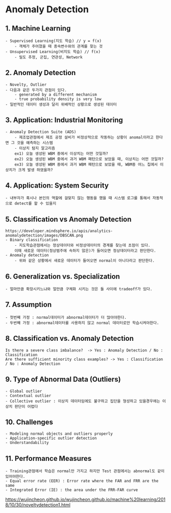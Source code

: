 # Anomaly Detection

## 1. Machine Learning
    - Supervised Learning(지도 학습) // y = f(x)
        - 객체가 주어졌을 때 종속변수와의 관계를 찾는 것
    - Unsupervised Learning(비지도 학습) // f(x)
        - 밀도 추정, 군집, 연관성, Network

## 2. Anomaly Detection
    - Novelty, Outlier
    - 다음과 같은 두가지 관점이 있다.
        - generated by a different mechanism
        - true probability density is very low
    - 일반적인 데이터 생성과 달리 위배적인 상황으로 생성된 데이터

## 3. Application: Industrial Monitoring
    - Anomaly Detection Suite (ADS)
        - 제조업관점에서 제조 공정 설비가 비정상적으로 작동하는 상황이 anomal이라고 한다면 그 것을 예측하는 시스템
        - 이상치 탐지 알고리즘
        ex1) 오늘 생성된 WBM 중에서 이상치는 어떤 것일까?
        ex2) 오늘 생성된 WBM 중에서 과거 WBM 패턴으로 보았을 때, 이상치는 어떤 것일까?
        ex3) 오늘 생성된 WBM 중에서 과거 WBM 패턴으로 보았을 때, WBM중 어느 칩에서 이상치가 크게 발생 하였을까?

## 4. Application: System Security
    - 내부자가 혹시나 본인의 역할에 걸맞지 않는 행동을 했을 때 시스템 로그를 통해서 자동적으로 detect를 할 수 있을지

## 5. Classification vs Anomaly Detection
    https://developer.mindsphere.io/apis/analytics-anomalydetection/images/DBSCAN.png
    - Binary classification
        - 지도학습관점에서는 정상데이터와 비정상데이터의 경계를 찾는데 초점이 있다.
        이때 새로운 데이터(정상범주에 속하지 않은)가 들어오면 정상데이터라고 판단한다.
    - Anomaly detection
        - 위와 같은 상황에서 새로운 데이터가 들어오면 normal이 아니다라고 판단한다.

## 6. Generalization vs. Specialization
    - 얼마만큼 확장시키느냐와 얼만큼 구체화 시키는 것은 둘 사이에 tradeoff가 있다.

## 7. Assumption
    - 첫번째 가정 : normal데이터가 abnormal데이터가 더 많아야한다.
    - 두번째 가정 : abnormal데이터를 사용하지 않고 normal 데이터로만 학습시켜야한다.

## 8. Classification vs. Anomaly Detection
    Is there a severe class imbalance?  -> Yes : Anomaly Detection / No : Classification
    Are there sufficient minority class examples? -> Yes : Classification / No : Anomaly Detection

## 9. Type of Abnormal Data (Outliers)
    - Global outlier
    - Contextual outlier
    - Collective outlier : 이상치 데이터임에도 불구하고 집단을 형성하고 있을경우에는 이상치 판단이 어렵다

## 10. Challenges
    - Modeling normal objects and outliers properly
    - Application-specific outlier detection
    - Understandability

## 11. Performance Measures
    - Training관점에서 학습은 normal만 가지고 하지만 Test 관점에서는 abnormal도 같이 있어야한다.
    - Equal error rate (EER) : Error rate where the FAR and FRR are the same
    - Integrated Error (IE) : the area under the FRR-FAR curve

<https://wujincheon.github.io/wujincheon.github.io/machine%20learning/2018/10/30/noveltydetection1.html>
